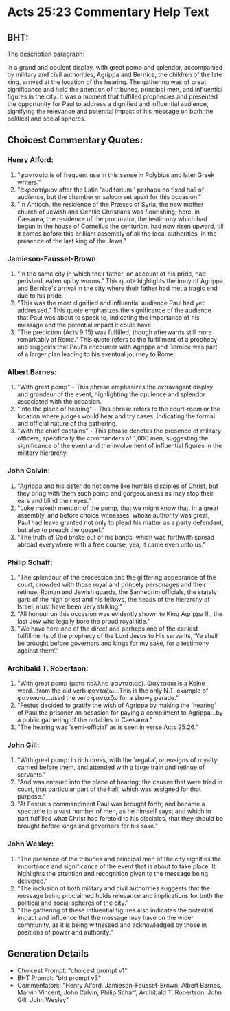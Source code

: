 # Acts 25:23 Commentary Help Text

## BHT:
The description paragraph:

In a grand and opulent display, with great pomp and splendor, accompanied by military and civil authorities, Agrippa and Bernice, the children of the late king, arrived at the location of the hearing. The gathering was of great significance and held the attention of tribunes, principal men, and influential figures in the city. It was a moment that fulfilled prophecies and presented the opportunity for Paul to address a dignified and influential audience, signifying the relevance and potential impact of his message on both the political and social spheres.

## Choicest Commentary Quotes:
### Henry Alford:
1. "φαντασία is of frequent use in this sense in Polybius and later Greek writers."
2. "ἀκροατήριον after the Latin 'auditorium:' perhaps no fixed hall of audience, but the chamber or saloon set apart for this occasion."
3. "In Antioch, the residence of the Præses of Syria, the new mother church of Jewish and Gentile Christians was flourishing; here, in Cæsarea, the residence of the procurator, the testimony which had begun in the house of Cornelius the centurion, had now risen upward, till it comes before this brilliant assembly of all the local authorities, in the presence of the last king of the Jews."

### Jamieson-Fausset-Brown:
1. "In the same city in which their father, on account of his pride, had perished, eaten up by worms." This quote highlights the irony of Agrippa and Bernice's arrival in the city where their father had met a tragic end due to his pride.
2. "This was the most dignified and influential audience Paul had yet addressed." This quote emphasizes the significance of the audience that Paul was about to speak to, indicating the importance of his message and the potential impact it could have.
3. "The prediction (Acts 9:15) was fulfilled, though afterwards still more remarkably at Rome." This quote refers to the fulfillment of a prophecy and suggests that Paul's encounter with Agrippa and Bernice was part of a larger plan leading to his eventual journey to Rome.

### Albert Barnes:
1. "With great pomp" - This phrase emphasizes the extravagant display and grandeur of the event, highlighting the opulence and splendor associated with the occasion.
2. "Into the place of hearing" - This phrase refers to the court-room or the location where judges would hear and try cases, indicating the formal and official nature of the gathering.
3. "With the chief captains" - This phrase denotes the presence of military officers, specifically the commanders of 1,000 men, suggesting the significance of the event and the involvement of influential figures in the military hierarchy.

### John Calvin:
1. "Agrippa and his sister do not come like humble disciples of Christ, but they bring with them such pomp and gorgeousness as may stop their ears and blind their eyes." 
2. "Luke maketh mention of the pomp, that we might know that, in a great assembly, and before choice witnesses, whose authority was great, Paul had leave granted not only to plead his matter as a party defendant, but also to preach the gospel."
3. "The truth of God broke out of his bands, which was forthwith spread abroad everywhere with a free course; yea, it came even unto us."

### Philip Schaff:
1. "The splendour of the procession and the glittering appearance of the court, crowded with those royal and princely personages and their retinue, Roman and Jewish guards, the Sanhedrim officials, the stately garb of the high priest and his fellows, the heads of the hierarchy of Israel, must have been very striking."
2. "All honour on this occasion was evidently shown to King Agrippa II., the last Jew who legally bore the proud royal title."
3. "We have here one of the direct and perhaps one of the earliest fulfillments of the prophecy of the Lord Jesus to His servants, ‘Ye shall be brought before governors and kings for my sake, for a testimony against them’."

### Archibald T. Robertson:
1. "With great pomp (μετα πολλης φαντασιας). Φαντασια is a Koine word...from the old verb φανταζω...This is the only N.T. example of φαντασια...used the verb φανταζω for a showy parade." 
2. "Festus decided to gratify the wish of Agrippa by making the 'hearing' of Paul the prisoner an occasion for paying a compliment to Agrippa...by a public gathering of the notables in Caesarea." 
3. "The hearing was 'semi-official' as is seen in verse Acts 25:26."

### John Gill:
1. "With great pomp: in rich dress, with the 'regalia', or ensigns of royalty carried before them, and attended with a large train and retinue of servants."
2. "And was entered into the place of hearing; the causes that were tried in court, that particular part of the hall, which was assigned for that purpose."
3. "At Festus's commandment Paul was brought forth; and became a spectacle to a vast number of men, as he himself says; and which in part fulfilled what Christ had foretold to his disciples, that they should be brought before kings and governors for his sake."

### John Wesley:
1. "The presence of the tribunes and principal men of the city signifies the importance and significance of the event that is about to take place. It highlights the attention and recognition given to the message being delivered."
2. "The inclusion of both military and civil authorities suggests that the message being proclaimed holds relevance and implications for both the political and social spheres of the city."
3. "The gathering of these influential figures also indicates the potential impact and influence that the message may have on the wider community, as it is being witnessed and acknowledged by those in positions of power and authority."


## Generation Details
- Choicest Prompt: "choicest prompt v1"
- BHT Prompt: "bht prompt v3"
- Commentators: "Henry Alford, Jamieson-Fausset-Brown, Albert Barnes, Marvin Vincent, John Calvin, Philip Schaff, Archibald T. Robertson, John Gill, John Wesley"
